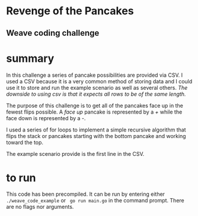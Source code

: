 # Revenge of the Pancakes
## Weave coding challenge

# summary
In this challenge a series of pancake possibilities are provided via CSV. I used a CSV because it is a very common method of storing data and I could use it to store and run the example scenario as well as several others. 
_The downside to using csv is that it expects all rows to be of the same length._

The purpose of this challenge is to get all of the pancakes face up in the fewest flips possible. A *face up* pancake is represented by a _+_ while the face down is represented by a _-_.

I used a series of for loops to implement a simple recursive algorithm that flips the stack or pancakes starting with the bottom pancake and working toward the top.

The example scenario provide is the first line in the CSV.

# to run

This code has been precompiled. It can be run by entering either
``` ./weave_code_example```
or 
``` go run main.go```
in the command prompt. There are no flags nor arguments.